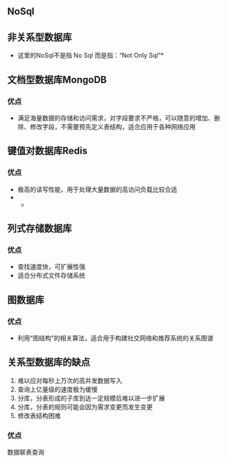 ## NoSql
## 非关系型数据库
* 这里的NoSql不是指 No Sql 而是指：“Not Only Sql”*

## 文档型数据库MongoDB
### 优点
* 满足海量数据的存储和访问需求，对字段要求不严格，可以随意的增加、删除、修改字段，不需要预先定义表结构，适合应用于各种网络应用




## 键值对数据库Redis
### 优点
* 极高的读写性能，用于处理大量数据的高访问负载比较合适
* *

## 列式存储数据库
### 优点
* 查找速度快，可扩展性强
* 适合分布式文件存储系统



## 图数据库
### 优点
* 利用“图结构”的相关算法，适合用于构建社交网络和推荐系统的关系图谱



## 关系型数据库的缺点
1. 难以应对每秒上万次的高并发数据写入
2. 查询上亿量级的速度极为缓慢
3. 分库，分表形成的子库到达一定规模后难以进一步扩展
4. 分库，分表的规则可能会因为需求变更而发生变更
5. 修改表结构困难

### 优点
数据联表查询